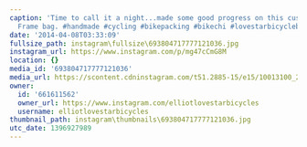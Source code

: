 ```yaml
---
caption: 'Time to call it a night...made some good progress on this custom Lovestar
  Frame bag. #handmade #cycling #bikepacking #bikechi #lovestarbicyclebags'
date: '2014-04-08T03:33:09'
fullsize_path: instagram\fullsize\693804717777121036.jpg
instagram_url: https://www.instagram.com/p/mg47cCmG8M
location: {}
media_id: '693804717777121036'
media_url: https://scontent.cdninstagram.com/t51.2885-15/e15/10013100_280348632132069_1760678670_n.jpg?ig_cache_key=NjkzODA0NzE3Nzc3MTIxMDM2.2
owner:
  id: '661611562'
  owner_url: https://www.instagram.com/elliotlovestarbicycles
  username: elliotlovestarbicycles
thumbnail_path: instagram\thumbnails\693804717777121036.jpg
utc_date: 1396927989
---
```

